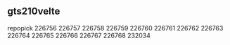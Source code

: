## gts210velte
repopick 226756 226757 226758 226759 226760 226761 226762 226763 226764 226765 226766 226767 226768 232034
